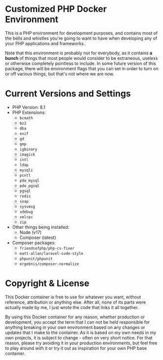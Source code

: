 # Customized PHP Docker Environment

This is a PHP environment for development purposes, and contains most of the bells and whistles you're going to want to have when developing any of your PHP applications and frameworks.

Note that this environment is probably not for everybody, as it contains **a bunch** of things that most people would consider to be extraneous, useless or otherwise completely pointless to include. In some future version of this package, there will be environment flags that you can set in order to turn on or off various things, but that's not where we are now.

# Current Versions and Settings

- PHP Version: 8.1
- PHP Extensions:
  - `bcmath`
  - `bz2`
  - `dba`
  - `exif`
  - `gd`
  - `gmp`
  - `igbinary`
  - `imagick`
  - `intl`
  - `ldap`
  - `mysqli`
  - `pcntl`
  - `pdo_mysql`
  - `pdo_pgsql`
  - `pgsql`
  - `redis`
  - `soap`
  - `sysvmsg`
  - `xdebug`
  - `xmlrpc`
  - `zip`
- Other things being installed:
  - Node (v17)
  - Composer (latest)
- Composer packages:
  - `friendsofphp/php-cs-fixer`
  - `matt-allan/laravel-code-style`
  - `phpunit/phpunit`
  - `ergebnis/composer-normalize`

# Copyright & License

This Docker container is free to use for whatever you want, without reference,
attribution or anything else. After all, none of its parts were actually made
by me, I just wrote the code that links it all together.

By using this Docker container for any reason, whether production or development,
you accept the term that I can not be held responsible for anything breaking in 
your own environment based on any changes or updates that I make to the container.
As it is based on my own needs in my own projects, it is subject to change - often
on very short notice. For that reason, please try avoiding it in your production
environments, but feel free to play around with it or try it out as inspiration
for your own PHP base container.


